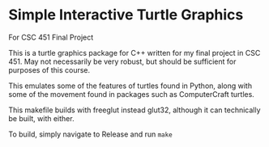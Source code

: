 # Simple Interactive Turtle Graphics
For CSC 451 Final Project

This is a turtle graphics package for C++ written for my final project in CSC 451.
May not necessarily be very robust, but should be sufficient for purposes of this
course.

This emulates some of the features of turtles found in Python, along with some of 
the movement found in packages such as ComputerCraft turtles.

This makefile builds with freeglut instead glut32, although it can technically be built, 
with either.

To build, simply navigate to Release and run `make`
